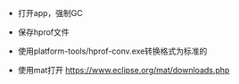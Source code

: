 
- 打开app，强制GC

- 保存hprof文件

- 使用platform-tools/hprof-conv.exe转换格式为标准的

- 使用mat打开 https://www.eclipse.org/mat/downloads.php














